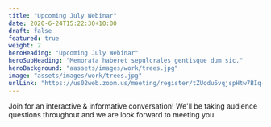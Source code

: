 ```yaml
---
title: "Upcoming July Webinar"
date: 2020-6-24T15:22:30+10:00
draft: false
featured: true
weight: 2
heroHeading: "Upcoming July Webinar"
heroSubHeading: "Memorata haberet sepulcrales gentisque dum sic."
heroBackground: "aassets/images/work/trees.jpg"
image: "assets/images/work/trees.jpg"
urlLink: "https://us02web.zoom.us/meeting/register/tZUodu6vqjspHtw7BIq-CLRJlasq7p1YDaMr"
---
```


Join for an interactive & informative conversation! We'll be taking audience questions throughout and we are look forward to meeting you.
